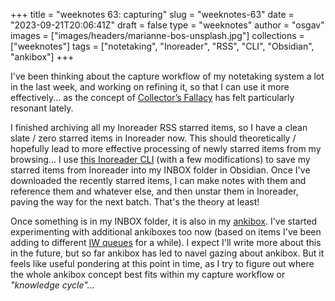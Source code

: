 
+++
title = "weeknotes 63: capturing"
slug = "weeknotes-63"
date = "2023-09-21T20:06:41Z"
draft = false
type = "weeknotes"
author = "osgav"
images = ["images/headers/marianne-bos-unsplash.jpg"]
collections = ["weeknotes"]
tags = ["notetaking", "Inoreader", "RSS", "CLI", "Obsidian", "ankibox"]
+++

I've been thinking about the capture workflow of my notetaking system a lot in the last week, and working on refining it, so that I can use it more effectively... as the concept of [Collector’s Fallacy](https://zettelkasten.de/posts/collectors-fallacy/) has felt particularly resonant lately.

I finished archiving all my Inoreader RSS starred items, so I have a clean slate / zero starred items in Inoreader now. This should theoretically / hopefully lead to more effective processing of newly starred items from my browsing... I use [this Inoreader CLI](https://github.com/Linusp/python-inoreader) (with a few modifications) to save my starred items from Inoreader into my INBOX folder in Obsidian. Once I've downloaded the recently starred items, I can make notes with them and reference them and whatever else, and then unstar them in Inoreader, paving the way for the next batch. That's the theory at least!

Once something is in my INBOX folder, it is also in my [ankibox](/blog/ankibox.html). I've started experimenting with additional ankiboxes too now (based on items I've been adding to different [IW queues](https://github.com/bjsi/incremental-writing) for a while). I expect I'll write more about this in the future, but so far ankibox has led to navel gazing about ankibox. But it feels like useful pondering at this point in time, as I try to figure out where the whole ankibox concept best fits within my capture workflow or *"knowledge cycle"...*

<!--more-->
